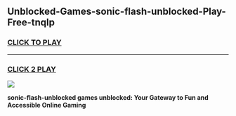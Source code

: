 
## Unblocked-Games-sonic-flash-unblocked-Play-Free-tnqlp
<h3>
<a href="https://premium76.site?title=sonic-flash-unblocked&ref=10A">CLICK TO PLAY</a></h3>
<hr>

<h3>
<a href="https://premium76.site?title=sonic-flash-unblocked&ref=10A">CLICK 2 PLAY</a>
  
</h3>

<a href="https://premium76.site?title=sonic-flash-unblocked&ref=10A"><img src="https://clearcache.store/games.png"></a>


**sonic-flash-unblocked games unblocked: Your Gateway to Fun and Accessible Online Gaming**
